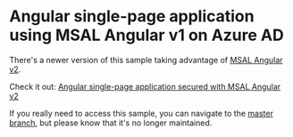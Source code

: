 # Angular single-page application using MSAL Angular v1 on Azure AD

There's a newer version of this sample taking advantage of [MSAL Angular v2](https://github.com/AzureAD/microsoft-authentication-library-for-js/tree/dev/lib/msal-angular).

Check it out: [Angular single-page application secured with MSAL Angular v2](https://github.com/Azure-Samples/ms-identity-javascript-angular-spa)

If you really need to access this sample, you can navigate to the [master branch](https://github.com/Azure-Samples/active-directory-javascript-singlepageapp-angular/tree/master), but please know that it's no longer maintained.
